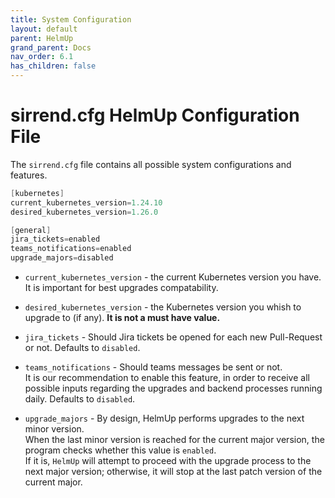 ```yaml
---
title: System Configuration
layout: default
parent: HelmUp
grand_parent: Docs
nav_order: 6.1
has_children: false
---
```

# sirrend.cfg HelmUp Configuration File

The `sirrend.cfg` file contains all possible system configurations and features.

```java
[kubernetes]
current_kubernetes_version=1.24.10
desired_kubernetes_version=1.26.0

[general]
jira_tickets=enabled
teams_notifications=enabled
upgrade_majors=disabled
```

* `current_kubernetes_version` - the current Kubernetes version you have.
It is important for best upgrades compatability.

* `desired_kubernetes_version` - the Kubernetes version you whish to upgrade to (if any).
**It is not a must have value.**

* `jira_tickets` - Should Jira tickets be opened for each new Pull-Request or not. Defaults to `disabled`.

* `teams_notifications` - Should teams messages be sent or not.</br>
It is our recommendation to enable this feature, in order to receive all possible inputs regarding the upgrades and backend processes running daily.
Defaults to `disabled`.

* `upgrade_majors` - By design, HelmUp performs upgrades to the next minor version.  
When the last minor version is reached for the current major version, the program checks whether this value is `enabled`.  
If it is, `HelmUp` will attempt to proceed with the upgrade process to the next major version; otherwise, it will stop at the last patch version of the current major.

